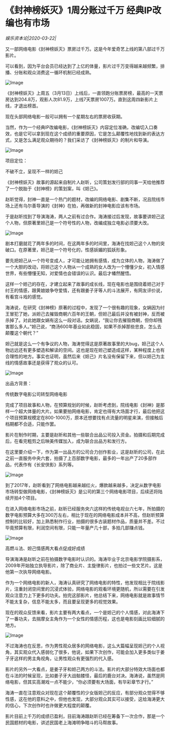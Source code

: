 # 《封神榜妖灭》1周分账过千万 经典IP改编也有市场

*娱乐资本论|2020-03-22|*

又一部网络电影《封神榜妖灭》票房过千万。这是今年爱奇艺上线的第八部过千万影片。

可以看到，因为平台会员已经达到了上亿的体量，影片过千万变得越来越频繁，排播、分账和观众消费这一循环机制已经成熟。

![Image](https://mmbiz.qpic.cn/mmbiz_jpg/Thf7MtZSy5Lmwa3cYB8WEZDBsZ3E89H1eA2qbcavDs2ib34uDmNHpSxZxx58GBp4VnLxX9jPf2CXQurdCCS7Lqw/640?wx_fmt=jpeg&tp=webp&wxfrom=5&wx_lazy=1&wx_co=1)

《封神榜妖灭》上周五（3月13日）上线后，一直领跑分账票房榜，最高的一天票房达到204.8万，观影人次81.9万，上线7天票房1007万。直到这周四新影片上线，才退出榜首。

现在头部网络电影一般可以拥有一个星期左右的票房收获期。

当然，作为一个经典IP改编电影，《封神榜妖灭》内容定位准确，改编切入口奏效，也是它可以拿到现在这个成绩的重要原因，它是怎么颠覆性地找到新的表达方式，又是怎么满足观众期待的？我们采访了《封神榜妖灭》的制片和导演。

![Image](https://mmbiz.qpic.cn/mmbiz_gif/Thf7MtZSy5LDrJtecnh2ZAe649bCWvYjXzlCxWcrp6J3H3gCW3poUDCia6QTS9z352LtmnNnyOBeU4tuALSIgaw/640?wx_fmt=gif&tp=webp&wxfrom=5&wx_lazy=1)

项目定位：

不破不立，呈现不一样的妲己

《封神榜妖灭》故事的源起来自制片人赵昕，公司策划发行部的同事一天给他推荐了一个脱胎于《封神榜》的策划案，叫《妲己》。

赵昕觉得，封神一直是一个热门的题材，改编的网络电影、剧集不断，况且院线市场上还有乌尔善导演的《封神》在拍，再做新的封神电影应该有市场。

于是赵昕找到了导演海涛，两人之前有过合作。海涛接过后发现，故事要讲妲己这个人物，但原著里妲己是一个符号性的人物，改编成独立电影必须要大改。

![Image](https://mmbiz.qpic.cn/mmbiz_jpg/Thf7MtZSy5Lmwa3cYB8WEZDBsZ3E89H1cWDLDsiaibicoejktV8JXmQWUtX8xibcBd6sAl4q0CcPf2rcdafiamajSAQ/640?wx_fmt=jpeg&tp=webp&wxfrom=5&wx_lazy=1&wx_co=1)

剧本打磨就花了两年多的时间，在这两年多的时间里，海涛在找妲己这个人物的突破口。在原著里，妲己是一个符号化的，性感妖媚的狐妖形象。

要先把妲己从一个符号变成人，才可能让她拥有感情，成为立体的人物，海涛做了一个大胆的改动，将妲己这个人物从一个成熟的女人改为一个懵懂少女，初入情感世界，有些懵懂无知，对爱情也会错误的认识。最后才幡然醒悟。

这样一个妲己的存在，才建立起来了故事的成长线，现在电影也是围绕着妲己对于纣王的情感，跟黄娘娘争夺爱情，还有跟姜子牙等人的斗法展开，有网友评价说，有看宫斗戏的感觉。

海涛说，在研究《封神榜》原著的过程中，发现了一个很有趣的现象，女娲因为纣王冒犯了她，派妲己去摧毁商朝六百年的王朝，但妲己最后并没有被封神，反而被杀掉了。对此她跟女娲有这么一段对话。女娲说，“我让你去摧毁商朝，但你却残害那么多人。”妲己说，“商汤600年基业如此稳固，如果不杀掉那些忠良，怎么去颠覆这个朝代？”

妲己就是这么一个有争议的人物，海涛觉得这是原著故事里的大bug，妲己这个人物远远还有更多塑造和解读的空间。这也是现在妲己塑造成这样，某种程度上也有合理性的地方。事实也证明，虽然后来《妲己》片名没有保留下来，但以妲己为主线的情感故事还是获得了观众的认可。

![Image](https://mmbiz.qpic.cn/mmbiz_gif/Thf7MtZSy5LDrJtecnh2ZAe649bCWvYjXzlCxWcrp6J3H3gCW3poUDCia6QTS9z352LtmnNnyOBeU4tuALSIgaw/640?wx_fmt=gif&tp=webp&wxfrom=5&wx_lazy=1)

出品方背景：

传统数字电影公司转型网络电影

完成了项目故事和人物，在预算规划的时候，赵昕考虑到，院线电影《封神》是那样一个超大体量的大片。如果要拍网络电影，肯定也得有大场面才行，最后他把这个项目预算规模定在800-1000万，原本还想要找有点流量的明星来演，但接触后档期都不合适，只能作罢。

影片在制作时期，主要是赵昕和其他一些联合出品公司投入资金。拍摄和后期完成后，在看完粗剪之后映美传媒加入，成为联合出品方和发行方。

在这里要介绍一下，作为第一出品方的公司合力创作影业，这是赵昕的公司，在此之前一直服务中央六套，拍摄了上百部数字电影，最多的一年出产了20多部作品，代表作有《长安侠影》系列等。

![Image](https://mmbiz.qpic.cn/mmbiz_jpg/Thf7MtZSy5Lmwa3cYB8WEZDBsZ3E89H13rw0RqIUMlT3wjiaKWiaiaK3DWXKicefyyorwjS5E64TV6znM1ibdFRDPNg/640?wx_fmt=jpeg&tp=webp&wxfrom=5&wx_lazy=1&wx_co=1)

到了2017年，赵昕看到了网络电影越来越红火，爆款越来越多，决定从数字电影市场转型做网络电影，《封神榜妖灭》是公司的第三个网络电影项目，后续还将陆续开拍4个项目。

在进入网络电影市场之前，赵昕已经服务央六这样的传统电视台六七年，所拍摄的数字电影预算大多在300万左右，相比于现在的网络电影成本并不高，但赵昕预算控制的比较好，加上熟悉制作行业，拍摄的很多古装题材作品，质量并不差。不过毕竟预算有限，利润空间有限，只能一年量产几十部，多拍几部赚点钱。

![Image](https://mmbiz.qpic.cn/mmbiz_gif/Thf7MtZSy5LDrJtecnh2ZAe649bCWvYjXzlCxWcrp6J3H3gCW3poUDCia6QTS9z352LtmnNnyOBeU4tuALSIgaw/640?wx_fmt=gif&tp=webp&wxfrom=5&wx_lazy=1)

高燃斗法、妲己情感两大看点促成好成绩

导演海涛是赵昕之前在拍摄数字电影时认识的。海涛毕业于北京电影学院摄影系，2009年开始独立执导影片，除了商业片、主旋律影片，也拍过一些文艺片。这是他第一次执导网络电影。

作为一个网络电影的新人，海涛认真研究了网络电影的特性，他发现相比于院线影片，注重封闭空间里的沉浸式体验，网络电影的观看环境更随机，所以需要在引发观众注意力上下更多的功夫。拍完这部影片，他总结下来，网络电影就是故事情节不能太复杂，信息不能太多，而且要呈现更多的视觉效果。

现在的观众反馈来看，影片主要有两大看点，一个是妲己的个人情感，对此海涛下了一番功夫，去揣摩女主角作为一个女性的情感历程，这也是电影刻画比较细腻的地方。

![Image](https://mmbiz.qpic.cn/mmbiz_jpg/Thf7MtZSy5Lmwa3cYB8WEZDBsZ3E89H12RWfLmajGve5LyGUodTjORiaLGgFKBWs936vTwKF5ibTQBCPGtf32icZg/640?wx_fmt=jpeg&tp=webp&wxfrom=5&wx_lazy=1&wx_co=1)

不过海涛也在反思，作为男性观众居多的网络电影，这么大篇幅呈现妲己的个人视角，其实观众代入感弱化了很多，他说，如果下次创作，可能会加入更多类似于姜子牙这样的男主角视角，让男性观众有更强烈的代入感。

影片的另外一大看点，是姜子牙和妲己两方的斗法。影片的大部分特效大场面也都在斗法的时候呈现，比如姜子牙大战骷髅怪，最后的鹿台对决。海涛说，虽然是网络电影，但其实高潮戏一点不能少，“你必须要有大场面，有华彩章节才行。”

海涛一直在注意观众对现在这个颠覆性的少女版妲己的反应，有部分观众觉得不够性感，这在他的意料之中，但他也发现，大部分观众其实可以接受，这给海涛更大的信心，下次创作时也许做更大程度的颠覆。

影片目前上千万的成绩已盈利，目前海涛跟赵昕已经在筹备下一次合作，那是一个民国题材的电影，讲述民国老上海滩明争暗斗的马帮故事。

